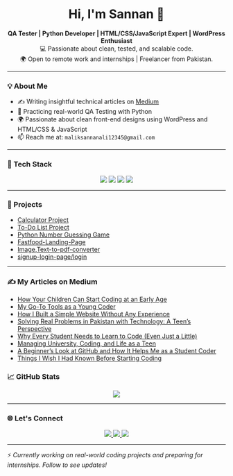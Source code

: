 <h1 align="center">Hi, I'm Sannan 👋</h1>

<p align="center">
  <strong>QA Tester | Python Developer | HTML/CSS/JavaScript Expert | WordPress Enthusiast</strong><br/>
  💻 Passionate about clean, tested, and scalable code. <br/>
  🌍 Open to remote work and internships | Freelancer from Pakistan.
</p>

---

### 💡 About Me

- ✍️ Writing insightful technical articles on [Medium](https://medium.com/@Sannan_Ali)  
- 🧪 Practicing real-world QA Testing with Python  
- 🌍 Passionate about clean front-end designs using WordPress and HTML/CSS & JavaScript  
- 📫 Reach me at: `maliksannanali12345@gmail.com` 

---

### 🧰 Tech Stack

<p align="center">
  <img src="https://img.shields.io/badge/HTML5-orange?logo=html5&logoColor=white&style=for-the-badge" />
  <img src="https://img.shields.io/badge/CSS3-blue?logo=css3&logoColor=white&style=for-the-badge" />
  <img src="https://img.shields.io/badge/JavaScript-yellow?logo=javascript&logoColor=black&style=for-the-badge" />
  <img src="https://img.shields.io/badge/Python-blue?logo=python&logoColor=white&style=for-the-badge" />
</p>

---

### 📌 Projects
- [Calculator Project](https://github.com/sannanfusion/Projects-Sannan-Ali/tree/main/Html-Css-Javascript/calculator)
- [To-Do List Project](https://github.com/sannanfusion/Projects-Sannan-Ali/tree/main/Html-Css-Javascript/To-do-list)
- [Python Number Guessing Game](https://github.com/sannanfusion/Projects-Sannan-Ali/tree/main/python/number-guessing-game)
- [Fastfood-Landing-Page](https://github.com/sannanfusion/Projects-Sannan-Ali/tree/main/Html-Css-Javascript/Fastfood-Landing-Page)
- [Image,Text-to-pdf-converter](https://github.com/sannanfusion/Projects-Sannan-Ali/tree/main/Html-Css-Javascript/Image%2CText-to-pdf-converter)
- [signup-login-page/login](https://github.com/sannanfusion/Projects-Sannan-Ali/tree/main/Html-Css-Javascript/signup-login-page/login)
---

### ✍️ My Articles on Medium
- [How Your Children Can Start Coding at an Early Age](https://medium.com/@Sannan_Ali/how-your-children-can-start-coding-at-an-early-age-89811cc2496a)
- [My Go-To Tools as a Young Coder](https://medium.com/@Sannan_Ali/my-go-to-tools-as-a-young-coder-768f56d79be1)
- [How I Built a Simple Website Without Any Experience](https://medium.com/@Sannan_Ali/how-i-built-a-simple-website-without-any-experience-ae5d3d544bb2)
- [Solving Real Problems in Pakistan with Technology: A Teen’s Perspective](https://medium.com/@Sannan_Ali/solving-real-problems-in-pakistan-with-technology-a-teens-perspective-f5228da0d0d7)
- [Why Every Student Needs to Learn to Code (Even Just a Little)](https://medium.com/@Sannan_Ali/why-every-student-needs-to-learn-to-code-even-just-a-little-e4de3e746261)
- [Managing University, Coding, and Life as a Teen](https://medium.com/@Sannan_Ali/managing-university-coding-and-life-as-a-teen-08cceaf97b15)
- [A Beginner’s Look at GitHub and How It Helps Me as a Student Coder](https://medium.com/@Sannan_Ali/a-beginners-look-at-github-and-how-it-helps-me-as-a-student-coder-0c92c8a7887e)
- [Things I Wish I Had Known Before Starting Coding](https://medium.com/@Sannan_Ali/things-i-wish-i-had-known-before-starting-coding-ecd2676994f8)

### 📈 GitHub Stats

<p align="center">
  <img src="https://github-readme-stats.vercel.app/api?username=sannanfusion&show_icons=true&theme=default" />
</p>

---

### 🌐 Let's Connect

<p align="center">
    <a href="mailto:maliksannanali12345@gmail.com">
      <img src="https://img.shields.io/badge/Email-D14836?style=for-the-badge&logo=gmail&logoColor=white" />
    </a>
    <a href="https://www.linkedin.com/in/sannan-ali-869920378/">
      <img src="https://img.shields.io/badge/LinkedIn-blue?logo=linkedin&style=for-the-badge" />
    </a>
    <a href="https://medium.com/@Sannan_Ali">
      <img src="https://img.shields.io/badge/Medium-black?logo=medium&style=for-the-badge" />
    </a>
</p>

---

⚡ *Currently working on real-world coding projects and preparing for internships. Follow to see updates!*
